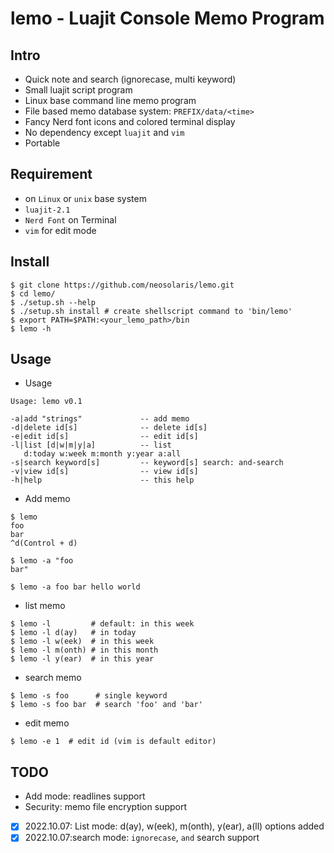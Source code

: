 # lemo - Luajit Console Memo Program

## Intro

* Quick note and search (ignorecase, multi keyword)
* Small luajit script program
* Linux base command line memo program
* File based memo database system: `PREFIX/data/<time>`
* Fancy Nerd font icons and colored terminal display
* No dependency except `luajit` and `vim`
* Portable

## Requirement

* on `Linux` or `unix` base system
* `luajit-2.1`
* `Nerd Font` on Terminal
* `vim` for edit mode

## Install

```console
$ git clone https://github.com/neosolaris/lemo.git
$ cd lemo/
$ ./setup.sh --help
$ ./setup.sh install # create shellscript command to 'bin/lemo'
$ export PATH=$PATH:<your_lemo_path>/bin
$ lemo -h
```

## Usage

* Usage
```console
Usage: lemo v0.1

-a|add "strings"             -- add memo
-d|delete id[s]              -- delete id[s]
-e|edit id[s]                -- edit id[s]
-l|list [d|w|m|y|a]          -- list
   d:today w:week m:month y:year a:all
-s|search keyword[s]         -- keyword[s] search: and-search
-v|view id[s]                -- view id[s]
-h|help                      -- this help
```

* Add memo
```console
$ lemo
foo
bar
^d(Control + d)

$ lemo -a "foo
bar"

$ lemo -a foo bar hello world
```

* list memo
```console
$ lemo -l         # default: in this week
$ lemo -l d(ay)   # in today
$ lemo -l w(eek)  # in this week
$ lemo -l m(onth) # in this month
$ lemo -l y(ear)  # in this year
```

* search memo
```console
$ lemo -s foo      # single keyword
$ lemo -s foo bar  # search 'foo' and 'bar'
```

* edit memo
```console
$ lemo -e 1  # edit id (vim is default editor)
```

## TODO

* Add mode: readlines support
* Security: memo file encryption support
* [x] 2022.10.07: List mode: d(ay), w(eek), m(onth), y(ear), a(ll) options added
* [x] 2022.10.07:search mode: `ignorecase`, `and` search support
